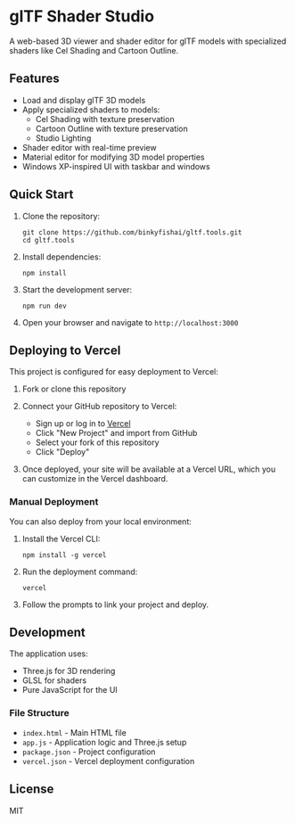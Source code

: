 # glTF Shader Studio

A web-based 3D viewer and shader editor for glTF models with specialized shaders like Cel Shading and Cartoon Outline.

## Features

- Load and display glTF 3D models
- Apply specialized shaders to models:
  - Cel Shading with texture preservation
  - Cartoon Outline with texture preservation
  - Studio Lighting
- Shader editor with real-time preview
- Material editor for modifying 3D model properties
- Windows XP-inspired UI with taskbar and windows

## Quick Start

1. Clone the repository:
   ```
   git clone https://github.com/binkyfishai/gltf.tools.git
   cd gltf.tools
   ```

2. Install dependencies:
   ```
   npm install
   ```

3. Start the development server:
   ```
   npm run dev
   ```

4. Open your browser and navigate to `http://localhost:3000`

## Deploying to Vercel

This project is configured for easy deployment to Vercel:

1. Fork or clone this repository

2. Connect your GitHub repository to Vercel:
   - Sign up or log in to [Vercel](https://vercel.com)
   - Click "New Project" and import from GitHub
   - Select your fork of this repository
   - Click "Deploy"

3. Once deployed, your site will be available at a Vercel URL, which you can customize in the Vercel dashboard.

### Manual Deployment

You can also deploy from your local environment:

1. Install the Vercel CLI:
   ```
   npm install -g vercel
   ```

2. Run the deployment command:
   ```
   vercel
   ```

3. Follow the prompts to link your project and deploy.

## Development

The application uses:
- Three.js for 3D rendering
- GLSL for shaders
- Pure JavaScript for the UI

### File Structure

- `index.html` - Main HTML file
- `app.js` - Application logic and Three.js setup
- `package.json` - Project configuration
- `vercel.json` - Vercel deployment configuration

## License

MIT 